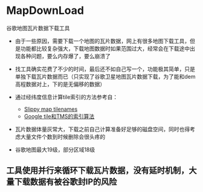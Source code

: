 # MapDownLoad
谷歌地图瓦片数据下载工具

* 由于一些原因，需要下载一个地图的瓦片数据，网上有很多地图下载工具，但是功能都比较复杂强大，下载地图数据时如果范围过大，经常会在下载途中出现各种问题，要么内存爆了，要么崩溃了

* 找工具确实花费了不少的时间，最后还不如自己写一个，功能极其简单，只是单独下载瓦片数据而已（只实现了谷歌卫星地图瓦片数据下载，为了能和dem高程数据对上，下的是无偏移的数据）

* 通过经纬度信息计算tile索引的方法参考自：
	* [Slippy map tilenames](https://wiki.openstreetmap.org/wiki/Slippy_map_tilenames)
	* [Google tile和TMS的索引算法](https://www.cnblogs.com/Tangf/archive/2012/04/07/2435545.html)
	
* 瓦片数据体量灰常大，下载之前自己计算准备好足够的磁盘空间，同时也得考虑大量文件个数到时候删除会很头疼的

* 谷歌地图最大19级，部分区域18级

## 工具使用并行来循环下载瓦片数据，没有延时机制，大量下载数据有被谷歌封IP的风险
